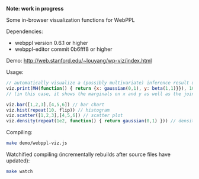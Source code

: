 **Note: work in progress**

Some in-browser visualization functions for WebPPL

Dependencies:
- webppl version 0.6.1 or higher
- webppl-editor commit 0b6fff8 or higher

Demo: http://web.stanford.edu/~louyang/wp-viz/index.html

Usage:

```js
// automatically visualize a (possibly multivariate) inference result using some heuristics
viz.print(MH(function() { return {x: gaussian(0,1), y: beta(1,1)}}), 100)
// (in this case, it shows the marginals on x and y as well as the joint)

viz.bar([1,2,3],[4,5,6]) // bar chart
viz.hist(repeat(10, flip)) // histogram
viz.scatter([1,2,3],[4,5,6]) // scatter plot
viz.density(repeat(1e2, function() { return gaussian(0,1) })) // density
```

Compiling:

```sh
make demo/webppl-viz.js
```

Watchified compiling (incrementally rebuilds after source files have updated):

```sh
make watch
```
